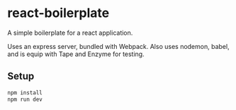 # react-boilerplate

A simple boilerplate for a react application.

Uses an express server, bundled with Webpack. Also uses nodemon, babel, and is equip with Tape and Enzyme for testing. 

## Setup

```sh
npm install
npm run dev
```
